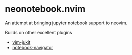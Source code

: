 # neonotebook.nvim

An attempt at bringing jupyter notebook support to neovim.

Builds on other excellent plugins
* [vim-jukit](https://github.com/luk400/vim-jukit)
* [notebook-navigator](https://github.com/GCBallesteros/NotebookNavigator.nvim)

